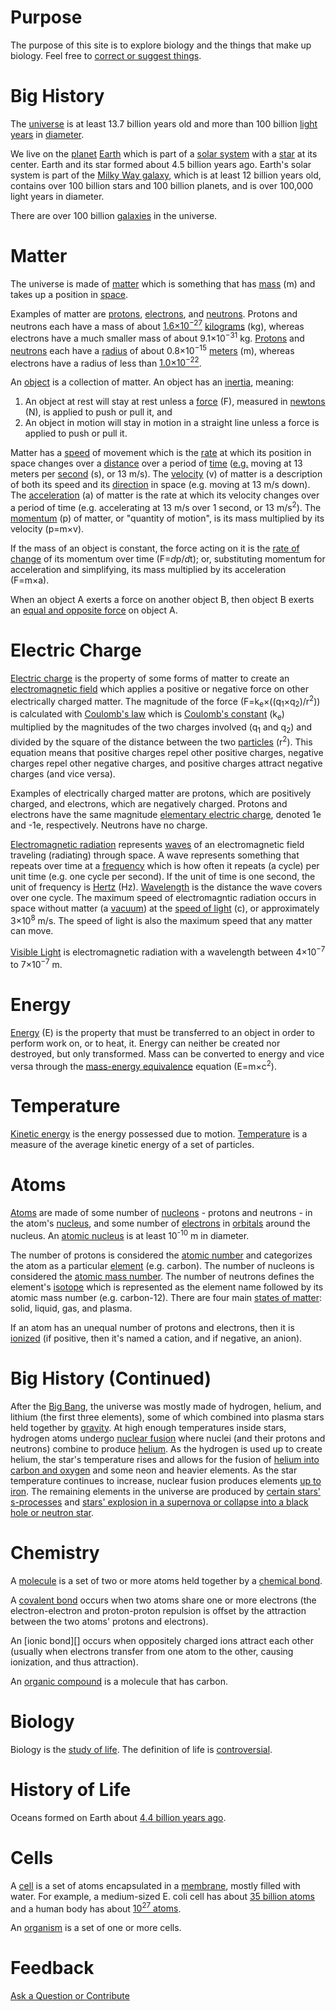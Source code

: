 # Purpose

The purpose of this site is to explore biology and the things that make up biology. Feel free to [correct or suggest 
things][issues].

# Big History

The [universe][] is at least 13.7 billion years old and more than 100 billion [light years][] in [diameter][].

We live on the [planet][] [Earth][] which is part of a [solar system][] with a [star][] at its center. Earth and its 
star formed about 4.5 billion years ago. Earth's solar system is part of the [Milky Way galaxy][], which is at least 12 
billion years old, contains over 100 billion stars and 100 billion planets, and is over 100,000 light years in diameter.

There are over 100 billion [galaxies][] in the universe.

# Matter

The universe is made of [matter][] which is something that has [mass][] (m) and takes up a position in [space][].

Examples of matter are [protons][], [electrons][], and [neutrons][]. Protons and neutrons each have a mass of about 
[1.6×10<sup>−27</sup>][scientific notation] [kilograms][] (kg), whereas electrons have a much smaller mass of about 
9.1×10<sup>−31</sup> kg. [Protons][proton radius] and [neutrons][neutron radius] each have a [radius][] of about 
0.8×10<sup>−15</sup> [meters][] (m), whereas electrons have a radius of less than [1.0×10<sup>−22</sup>][electron 
radius].

An [object][] is a collection of matter. An object has an [inertia][], meaning:

1. An object at rest will stay at rest unless a [force][] (F), measured in [newtons][] (N), is applied to push or pull 
it, and
2. An object in motion will stay in motion in a straight line unless a force is applied to push or pull it.

Matter has a [speed][] of movement which is the [rate][] at which its position in space changes over a [distance][] over 
a period of [time][] ([e.g.][for example] moving at 13 meters per [second][] (s), or 13 m/s). The [velocity][] 
(v) of matter is a description of both its speed and its [direction][] in space (e.g. moving at 13 m/s down). The 
[acceleration][] (a) of matter is the rate at which its velocity changes over a period of time (e.g. accelerating at 13 
m/s over 1 second, or 13 m/s<sup>2</sup>). The [momentum][] (p) of matter, or "quantity of motion", is its mass 
multiplied by its velocity (p=m×v).

If the mass of an object is constant, the force acting on it is the [rate of change][derivative] of its momentum over 
time (F=<span class="italics">d</span>p/<span class="italics">d</span>t); or, substituting momentum for acceleration 
and simplifying, its mass multiplied by its acceleration (F=m×a).

When an object A exerts a force on another object B, then object B exerts an [equal and opposite force][force third 
law] on object A.

# Electric Charge

[Electric charge][] is the property of some forms of matter to create an [electromagnetic field][] which applies a 
positive or negative force on other electrically charged matter. The magnitude of the force 
(F=k<sub>e</sub>×((q<sub>1</sub>×q<sub>2</sub>)/r<sup>2</sup>)) is calculated with [Coulomb's law][] which is 
[Coulomb's constant][] (k<sub>e</sub>) multiplied by the magnitudes of the two charges involved (q<sub>1</sub> and 
q<sub>2</sub>) and divided by the square of the distance between the two [particles][] (r<sup>2</sup>). This equation 
means that positive charges repel other positive charges, negative charges repel other negative charges, and positive 
charges attract negative charges (and vice versa).

Examples of electrically charged matter are protons, which are positively charged, and electrons, which are negatively 
charged. Protons and electrons have the same magnitude [elementary electric charge][], denoted 1e and -1e, 
respectively. Neutrons have no charge.

[Electromagnetic radiation][] represents [waves][] of an electromagnetic field traveling (radiating) through space. 
A wave represents something that repeats over time at a [frequency][] which is how often it repeats (a cycle) per unit 
time (e.g. one cycle per second). If the unit of time is one second, the unit of frequency is [Hertz][] (Hz). 
[Wavelength][] is the distance the wave covers over one cycle. The maximum speed of electromagntic radiation occurs in 
space without matter (a [vacuum][]) at the [speed of light][] (c), or approximately 3×10<sup>8</sup> m/s. The speed of 
light is also the maximum speed that any matter can move.

[Visible Light][light] is electromagnetic radiation with a wavelength between 4×10<sup>−7</sup> to 7×10<sup>−7</sup> m.

# Energy

[Energy][] (E) is the property that must be transferred to an object in order to perform work on, or to heat, it. 
Energy can neither be created nor destroyed, but only transformed. Mass can be converted to energy and vice versa 
through the [mass-energy equivalence][] equation (E=m×c<sup>2</sup>).

# Temperature

[Kinetic energy][] is the energy possessed due to motion. [Temperature][] is a measure of the average kinetic energy of 
a set of particles.

# Atoms

[Atoms][] are made of some number of [nucleons][] - protons and neutrons - in the atom's [nucleus][], and some number of 
[electrons][] in [orbitals][] around the nucleus. An [atomic nucleus][atoms] is at least 10<sup>-10</sup> m in diameter.

The number of protons is considered the [atomic number][] and categorizes the atom as a particular [element][] (e.g. 
carbon). The number of nucleons is considered the [atomic mass number][atomic mass]. The number of neutrons 
defines the element's [isotope][] which is represented as the element name followed by its atomic mass number (e.g. 
carbon-12). There are four main [states of matter][]: solid, liquid, gas, and plasma.

If an atom has an unequal number of protons and electrons, then it is [ionized][ion] (if positive, then it's 
named a cation, and if negative, an anion).

# Big History (Continued)

After the [Big Bang][], the universe was mostly made of hydrogen, helium, and lithium (the first three elements), some 
of which combined into plasma stars held together by [gravity][]. At high enough temperatures inside stars, 
hydrogen atoms undergo [nuclear fusion][] where nuclei (and their protons and neutrons) combine to produce 
[helium][stellar nucleosynthesis]. As the hydrogen is used up to create helium, the star's temperature rises and allows 
for the fusion of [helium into carbon and oxygen][triple alpha process] and some neon and heavier elements. As the star 
temperature continues to increase, nuclear fusion produces elements [up to iron][heavy elements]. The remaining 
elements in the universe are produced by [certain stars' s-processes][s process] and [stars' explosion in a supernova 
or collapse into a black hole or neutron star][r process].

# Chemistry

A [molecule][] is a set of two or more atoms held together by a [chemical bond][].

A [covalent bond][] occurs when two atoms share one or more electrons (the electron-electron and proton-proton 
repulsion is offset by the attraction between the two atoms' protons and electrons).

An [ionic bond][] occurs when oppositely charged ions attract each other (usually when electrons transfer from 
one atom to the other, causing ionization, and thus attraction).

An [organic compound][] is a molecule that has carbon.

# Biology

Biology is the [study of life][biology history]. The definition of life is [controversial][definition of life].

# History of Life

Oceans formed on Earth about [4.4 billion years ago][history of oceans].

# Cells

A [cell][] is a set of atoms encapsulated in a [membrane][], mostly filled with water. For example, a medium-sized E. 
coli cell has about [35 billion atoms][atoms in e coli] and a human body has about [10<sup>27</sup> atoms][atoms in 
human body].

An [organism][] is a set of one or more cells.

# Feedback

[Ask a Question or Contribute][issues]

<style>
.page-header {
    padding: 1rem;
}

.italics {
    font-style: italic;
}
</style>
<script>
document.title = "Biology";
var elements = document.getElementsByClassName("project-name");
if (elements.length) {
  elements[0].innerHTML = "Biology";
}
elements = document.getElementsByClassName("project-tagline");
if (elements.length) {
  elements[0].innerHTML = "";
}
</script>

[acceleration]: https://en.wikipedia.org/wiki/Acceleration
[atomic mass]: https://en.wikipedia.org/wiki/Atomic_mass
[atomic number]: https://en.wikipedia.org/wiki/Atomic_number
[atoms]: https://en.wikipedia.org/wiki/Atoms
[atoms in e coli]: http://book.bionumbers.org/what-is-the-elemental-composition-of-a-cell/
[atoms in human body]: http://book.bionumbers.org/what-is-the-elemental-composition-of-a-cell/
[big bang]: https://en.wikipedia.org/wiki/Big_Bang
[biology history]: https://en.wikipedia.org/wiki/Biology#History
[biology numbers]: http://bionumbers.hms.harvard.edu/
[cell]: https://en.wikipedia.org/wiki/Cell_(biology)
[chemical bond]: https://en.wikipedia.org/wiki/Chemical_bond
[coulomb's constant]: https://en.wikipedia.org/wiki/Coulomb%27s_constant
[coulomb's law]: https://en.wikipedia.org/wiki/Coulomb%27s_law
[covalent bond]: https://en.wikipedia.org/wiki/Covalent_bond
[definition of life]: https://en.wikipedia.org/wiki/Life
[derivative]: https://en.wikipedia.org/wiki/Leibniz%27s_notation
[diameter]: https://en.wikipedia.org/wiki/Diameter
[direction]: https://en.wikipedia.org/wiki/Relative_direction
[distance]: https://en.wikipedia.org/wiki/Distance
[earth]: https://en.wikipedia.org/wiki/Earth
[electric charge]: https://en.wikipedia.org/wiki/Electric_charge
[electromagnetic field]: https://en.wikipedia.org/wiki/Electromagnetic_field
[electromagnetic radiation]: https://en.wikipedia.org/wiki/Electromagnetic_radiation
[electron radius]: https://en.wikipedia.org/wiki/Electron#Fundamental_properties
[electrons]: https://en.wikipedia.org/wiki/Electron
[electrovalent bond]: https://en.wikipedia.org/wiki/Ionic_bonding
[element]: https://en.wikipedia.org/wiki/Chemical_element
[elementary electric charge]: https://en.wikipedia.org/wiki/Elementary_charge
[energy]: https://en.wikipedia.org/wiki/Energy
[entropy]: https://en.wikipedia.org/wiki/Introduction_to_entropy
[for example]: https://en.wikipedia.org/wiki/List_of_Latin_phrases_(E)#exempli_gratia
[force]: https://en.wikipedia.org/wiki/Force
[force third law]: https://en.wikipedia.org/wiki/Force#Third_law
[frequency]: https://en.wikipedia.org/wiki/Frequency
[galaxies]: https://en.wikipedia.org/wiki/Galaxy
[gravity]: https://en.wikipedia.org/wiki/Gravity
[heavy elements]: https://en.wikipedia.org/wiki/Triple-alpha_process#Nucleosynthesis_of_heavy_elements
[hertz]: https://en.wikipedia.org/wiki/Hertz
[history of oceans]: https://en.wikipedia.org/wiki/Origin_of_water_on_Earth#Water_in_the_development_of_Earth
[id est]: https://en.wikipedia.org/wiki/List_of_Latin_phrases_(I)#id_est
[inertia]: https://en.wikipedia.org/wiki/Inertia
[inversely proportional]: https://en.wikipedia.org/wiki/Proportionality_(mathematics)#Inverse_proportionality
[ion]: https://en.wikipedia.org/wiki/Ion
[isotope]: https://en.wikipedia.org/wiki/Isotope
[issues]: https://github.com/freeradical13/freeradical13.github.io/issues
[kilograms]: https://en.wikipedia.org/wiki/Kilogram
[kinetic energy]: https://en.wikipedia.org/wiki/Kinetic_energy
[light]: https://en.wikipedia.org/wiki/Light
[light years]: https://en.wikipedia.org/wiki/Light-year
[magnitude]: https://en.wikipedia.org/wiki/Relative_direction
[mass]: https://en.wikipedia.org/wiki/Mass
[mass-energy equivalence]: https://en.wikipedia.org/wiki/Mass%E2%80%93energy_equivalence
[matter]: https://en.wikipedia.org/wiki/Matter
[membrane]: https://en.wikipedia.org/wiki/Cell_membrane
[meters]: https://en.wikipedia.org/wiki/Metre
[molecule]: https://en.wikipedia.org/wiki/Molecule
[momentum]: https://en.wikipedia.org/wiki/Momentum
[milky way galaxy]: https://en.wikipedia.org/wiki/Milky_Way
[neutron radius]: https://en.wikipedia.org/wiki/Neutron#Description
[neutrons]: https://en.wikipedia.org/wiki/Neutron
[newtons]: https://en.wikipedia.org/wiki/Newton_(unit)
[nuclear fusion]: https://en.wikipedia.org/wiki/Thermonuclear_fusion
[nucleons]: https://en.wikipedia.org/wiki/Nucleon
[nucleus]: https://en.wikipedia.org/wiki/Atomic_nucleus
[object]: https://en.wikipedia.org/wiki/Physical_body
[orbitals]: https://en.wikipedia.org/wiki/Atomic_orbital
[organic compound]: https://en.wikipedia.org/wiki/Organic_compound
[organism]: https://en.wikipedia.org/wiki/Organism
[particles]: https://en.wikipedia.org/wiki/Particle
[planet]: https://en.wikipedia.org/wiki/Planet
[proton radius]: https://en.wikipedia.org/wiki/Proton_radius_puzzle
[protons]: https://en.wikipedia.org/wiki/Proton
[r process]: https://en.wikipedia.org/wiki/R-process
[radius]: https://en.wikipedia.org/wiki/Radius
[rate]: https://en.wikipedia.org/wiki/Rate_(mathematics)
[s process]: https://en.wikipedia.org/wiki/S-process
[scientific notation]: https://en.wikipedia.org/wiki/Scientific_notation
[second]: https://en.wikipedia.org/wiki/Second
[solar system]: https://en.wikipedia.org/wiki/Solar_System
[space]: https://en.wikipedia.org/wiki/Space
[speed]: https://en.wikipedia.org/wiki/Speed
[speed of light]: https://en.wikipedia.org/wiki/Speed_of_light
[star]: https://en.wikipedia.org/wiki/Star
[states of matter]: https://en.wikipedia.org/wiki/State_of_matter
[stellar nucleosynthesis]: https://en.wikipedia.org/wiki/Stellar_nucleosynthesis
[temperature]: https://en.wikipedia.org/wiki/Temperature
[time]: https://en.wikipedia.org/wiki/Time
[triple alpha process]: https://en.wikipedia.org/wiki/Triple-alpha_process
[universe]: https://en.wikipedia.org/wiki/Universe
[vacuum]: https://en.wikipedia.org/wiki/Vacuum
[velocity]: https://en.wikipedia.org/wiki/Velocity
[wavelength]: https://en.wikipedia.org/wiki/Wavelength
[waves]: https://en.wikipedia.org/wiki/Wave
